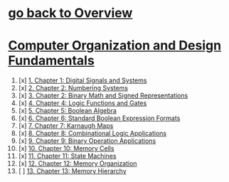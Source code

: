 # [go back to Overview](https://github.com/c4arl0s)

# [Computer Organization and Design Fundamentals](https://github.com/c4arl0s/ComputerOrganization-DesignFundamentals#go-back-to-overview)

1. [x] [1. Chapter 1: Digital Signals and Systems](https://github.com/c4arl0s/ComputerOrganizationDesignFundamentalsContentIndex#chapter-1-digital-signals-and-systems) 
2. [x] [2. Chapter 2: Numbering Systems](https://github.com/c4arl0s/ComputerOrganizationDesignFundamentalsContentIndex#chapter-2-numbering-systems) 
3. [x] [3. Chapter 2: Binary Math and Signed Representations](https://github.com/c4arl0s/ComputerOrganizationDesignFundamentalsContentIndex#chapter-3-binary-math-and-signed-representations) 
4. [x] [4. Chapter 4: Logic Functions and Gates](https://github.com/c4arl0s/ComputerOrganizationDesignFundamentalsContentIndex#chapter-4-logic-functions-and-gates) 
5. [x] [5. Chapter 5: Boolean Algebra](https://github.com/c4arl0s/ComputerOrganizationDesignFundamentalsContentIndex#chapter-5-boolean-algebra) 
6. [x] [6. Chapter 6: Standard Boolean Expression Formats](https://github.com/c4arl0s/ComputerOrganizationDesignFundamentalsContentIndex#chapter-6-standard-boolean-expression-formats) 
7. [x] [7. Chapter 7: Karnaugh Maps](https://github.com/c4arl0s/ComputerOrganizationDesignFundamentalsContentIndex#chapter-7-karnaughmaps) 
8. [x] [8. Chapter 8: Combinational Logic Applications](https://github.com/c4arl0s/ComputerOrganizationDesignFundamentalsContentIndex#chapter-8-combinational-logic-applications)
9. [x] [9. Chapter 9: Binary Operation Applications](https://github.com/c4arl0s/ComputerOrganizationDesignFundamentalsContentIndex#chapter-9-binary-operation-applications)
10. [x] [10. Chapter 10: Memory Cells](https://github.com/c4arl0s/ComputerOrganizationDesignFundamentalsContentIndex#chapter-10-memory-cells)
11. [x] [11. Chapter 11: State Machines](https://github.com/c4arl0s/ComputerOrganizationDesignFundamentalsContentIndex#chapter-11-state-machines)
12. [x] [12. Chapter 12: Memory Organization](https://github.com/c4arl0s/ComputerOrganizationDesignFundamentalsContentIndex#chapter-12-memory-organization)
13. [ ] [13. Chapter 13: Memory Hierarchy](https://github.com/c4arl0s/ComputerOrganizationDesignFundamentalsContentIndex#chapter-13-memory-hierarchy)
<!-- 14. Chapter Fourteen: Serial Protocol Basics -->
<!-- 15. Chapter Fifteen: Introduction to Processor Architecture -->
<!-- 16. Chapter Sixteen: Intel 80x86 Base Architecture -->

